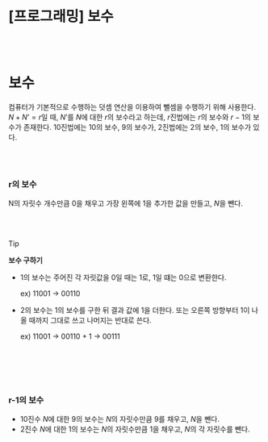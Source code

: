 # [프로그래밍] 보수

<br><br>

# 보수
컴퓨터가 기본적으로 수행하는 덧셈 연산을 이용하여 뺄셈을 수행하기 위해 사용한다.
$N + N’ = r$일 때, $N’$를 $N$에 대한 $r$의 보수라고 하는데, $r$진법에는 $r$의 보수와 $r-1$의 보수가 존재한다.
10진법에는 10의 보수, 9의 보수가, 2진법에는 2의 보수, 1의 보수가 있다.

<br><br>

### r의 보수
N의 자릿수 개수만큼 0을 채우고 가장 왼쪽에 1을 추가한 값을 만들고, $N$을 뺀다.

<br><br>

>[!tip]
> **보수 구하기**
> 
> - 1의 보수는 주어진 각 자릿값을 0일 때는 1로, 1일 떄는 0으로 변환한다.
>     
>     ex) 11001 → 00110
>     
> - 2의 보수는 1의 보수를 구한 뒤 결과 값에 1을 더한다.
> 또는 오른쪽 방향부터 1이 나올 때까지 그대로 쓰고 나머지는 반대로 쓴다.
>     
>     ex) 11001 → 00110 + 1 → 00111
>     

<br><br>
<br><br>

### r-1의 보수
- 10진수 $N$에 대한 9의 보수는 $N$의 자릿수만큼 9를 채우고, $N$을 뺀다.
- 2진수 $N$에 대한 1의 보수는 $N$의 자릿수만큼 1을 채우고, $N$의 각 자릿수를 뺀다.
